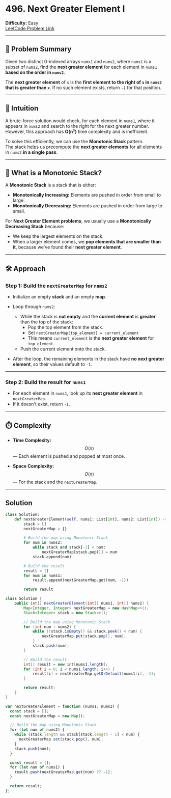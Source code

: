 # 496. Next Greater Element I

**Difficulty:** Easy  
[LeetCode Problem Link](https://leetcode.com/problems/next-greater-element-i/)

---

## 🧠 Problem Summary

Given two distinct 0-indexed arrays `nums1` and `nums2`, where `nums1` is a subset of `nums2`, find the **next greater element** for each element in `nums1` **based on the order in `nums2`**.

The **next greater element** of `x` is the **first element to the right of `x` in `nums2` that is greater than `x`**. If no such element exists, return `-1` for that position.

---

## 🧠 Intuition

A brute-force solution would check, for each element in `nums1`, where it appears in `nums2` and search to the right for the next greater number.  
However, this approach has **O(n²)** time complexity and is inefficient.

To solve this efficiently, we can use the **Monotonic Stack** pattern.  
The stack helps us precompute the **next greater elements** for all elements in `nums2` **in a single pass**.

---

## 🚀 What is a Monotonic Stack?

A **Monotonic Stack** is a stack that is either:

- **Monotonically Increasing:** Elements are pushed in order from small to large.
- **Monotonically Decreasing:** Elements are pushed in order from large to small.

For **Next Greater Element problems**, we usually use a **Monotonically Decreasing Stack** because:

- We keep the largest elements on the stack.
- When a larger element comes, we **pop elements that are smaller than it**, because we've found their **next greater element**.

---

## 🛠️ Approach

### Step 1: Build the `nextGreaterMap` for `nums2`

- Initialize an empty **stack** and an empty **map**.
- Loop through `nums2`:

  - While the stack is **not empty** and the **current element** is **greater** than the top of the stack:
    - Pop the top element from the stack.
    - Set `nextGreaterMap[top_element] = current_element`
    - This means `current_element` is the **next greater element** for `top_element`.
  - Push the current element onto the stack.

- After the loop, the remaining elements in the stack have **no next greater element**, so their values default to `-1`.

---

### Step 2: Build the result for `nums1`

- For each element in `nums1`, look up its **next greater element** in `nextGreaterMap`.
- If it doesn't exist, return `-1`.

---

## ⏱️ Complexity

- **Time Complexity:**  
  $$O(n)$$ — Each element is pushed and popped at most once.

- **Space Complexity:**  
  $$O(n)$$ — For the stack and the `nextGreaterMap`.

---

## Solution

```python []
class Solution:
    def nextGreaterElement(self, nums1: List[int], nums2: List[int]) -> List[int]:
        stack = []
        nextGreaterMap = {}

        # Build the map using Monotonic Stack
        for num in nums2:
            while stack and stack[-1] < num:
                nextGreaterMap[stack.pop()] = num
            stack.append(num)

        # Build the result
        result = []
        for num in nums1:
            result.append(nextGreaterMap.get(num, -1))

        return result
```

```java []
class Solution {
    public int[] nextGreaterElement(int[] nums1, int[] nums2) {
        Map<Integer, Integer> nextGreaterMap = new HashMap<>();
        Stack<Integer> stack = new Stack<>();

        // Build the map using Monotonic Stack
        for (int num : nums2) {
            while (!stack.isEmpty() && stack.peek() < num) {
                nextGreaterMap.put(stack.pop(), num);
            }
            stack.push(num);
        }

        // Build the result
        int[] result = new int[nums1.length];
        for (int i = 0; i < nums1.length; i++) {
            result[i] = nextGreaterMap.getOrDefault(nums1[i], -1);
        }

        return result;
    }
}
```

```javascript []
var nextGreaterElement = function (nums1, nums2) {
  const stack = [];
  const nextGreaterMap = new Map();

  // Build the map using Monotonic Stack
  for (let num of nums2) {
    while (stack.length && stack[stack.length - 1] < num) {
      nextGreaterMap.set(stack.pop(), num);
    }
    stack.push(num);
  }

  const result = [];
  for (let num of nums1) {
    result.push(nextGreaterMap.get(num) ?? -1);
  }

  return result;
};
```
